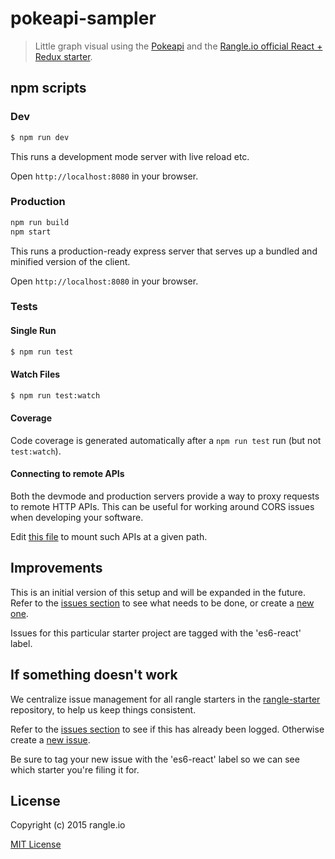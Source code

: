 # pokeapi-sampler

> Little graph visual using the [Pokeapi](http://pokeapi.co/) and the [Rangle.io official React + Redux starter](https://github.com/rangle/react-redux-starter).

## npm scripts

### Dev
```bash
$ npm run dev
```

This runs a development mode server with live reload etc.

Open `http://localhost:8080` in your browser.

### Production

```bash
npm run build
npm start
```

This runs a production-ready express server that serves up a bundled and
minified version of the client.

Open `http://localhost:8080` in your browser.

### Tests

#### Single Run
```bash
$ npm run test
```

#### Watch Files
```bash
$ npm run test:watch
```

#### Coverage
Code coverage is generated automatically after a `npm run test` run (but not
`test:watch`).

#### Connecting to remote APIs

Both the devmode and production servers provide a way to proxy requests to
remote HTTP APIs.  This can be useful for working around CORS issues when
developing your software.

Edit [this file](server/proxy-config.js) to mount such APIs at a given path.

## Improvements

This is an initial version of this setup and will be expanded in the future. Refer to the [issues section](https://github.com/rangle/rangle-starter/issues) to see what needs to be done, or create a [new one](https://github.com/rangle/rangle-starter/issues/new).

Issues for this particular starter project are tagged with the 'es6-react' label.

## If something doesn't work

We centralize issue management for all rangle starters in the [rangle-starter](https://github.com/rangle/rangle-starter) repository, to help us keep things consistent.

Refer to the [issues section](https://github.com/rangle/rangle-starter/issues) to see if this has already been logged. Otherwise create a [new issue](https://github.com/rangle/rangle-starter/issues/new).

Be sure to tag your new issue with the 'es6-react' label so we can see which starter you're filing it for.

## License

Copyright (c) 2015 rangle.io

[MIT License][MIT]

[MIT]: ./LICENSE "Mit License"
